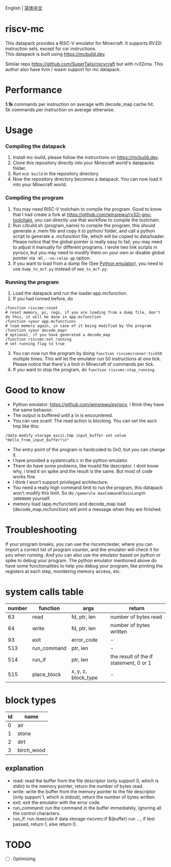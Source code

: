 English | [简体中文](README_zh_CN.md)  

# riscv-mc
This datapack provides a RISC-V emulator for Minecraft.
It supports RV32I instruction sets, except for csr instructions.  
This datapack is built using https://mcbuild.dev.  

Similar repo https://github.com/SuperTails/riscvcraft but with rv32ima. This author also have llvm / wasm support for mc datapack.

# Performance
**1.1k** commands per instruction on average with decode_map cache hit.  
5k commands per instruction on average otherwise.

# Usage
### Compiling the datapack
1. Install mc-build, please follow the instructions on https://mcbuild.dev.
2. Clone this repository directly into your Minecraft world's datapacks folder.
3. Run ```mcb build``` in the repository directory
4. Now the repository directory becomes a datapack. You can now load it into your Minecraft world.

### Compiling the program
1. You may need RISC-V toolchain to compile the program. Good to know that I had create a fork at https://github.com/winsrewu/rv32i-gnu-toolchain, you can directly use that workflow to compile the toolchain.
2. Run c/build.sh {program_name} to compile the program, this should generate a .mem file and copy it to python/ folder, and call a python script to generate a .mcfunction file, which will be copied to data/loader.
Please notice that the global pointer is really easy to fail, you may need to adjust it manually for different programs. I wrote two link scripts in pyriscv, but you may need to modify them on your own or disable global pointer via ``-Wl,--no-relax-gp`` option.
3. If you want to load from a dump file (See [Python emulator](https://github.com/winsrewu/pyriscv)),
you need to use `dump_to_mcf.py` instead of `mem_to_mcf.py`.


### Running the program
1. Load the datapack and run the loader:app.mcfunction.
2. If you had runned before, do
```
/function riscvmc:reset
# reset memory, pc, regs, if you are loading from a dump file, don't do this, it will be done in app.mcfunction
/function <your app.mcfunction>
# load memory again, in case of it being modified by the program
/function <your decode_map>
# optional, if you have generated a decode_map
/function riscvmc:set_running
# set running flag to true
```
3. You can now run the program by doing ```function riscvmcrunner:tick50``` multiple times.
This will let the emulator run 50 instructions at one tick. Please notice that there's a limit in Minecraft of commands per tick.
4. If you want to stop the program, do ```function riscvmc:stop_running```.


# Good to know
- Python emulator: https://github.com/winsrewu/pyriscv, i think they have the same behavior.
- The output is buffered until a \n is encountered.
- You can use scanf. The read action is blocking. You can set the ascii tmp like this:
```
/data modify storage ascii:tmp input_buffer set value "Hello_from_input_buffer!\n"
```
- The entry point of the program is hardcoded to 0x0, but you can change it.
- I have provided a systemcalls.c in the python emulator.
- There do have some problems, like invaild file descriptor. I dont know why, i tried it on spike and the result is the same. But most of code works fine.
- I think I won't support privileged architecture.
- You need a really high command limit to run the program, this datapack won't modify this limit. So do ```/gamerule maxCommandChainLength 10000000``` yourself.
- memory load (app.mcfunction) and decode_map load (decode_map.mcfunction) will print a message when they are finished.

# Troubleshooting
If your program breaks, you can use the riscvmctester, where you can import a correct list of program counter, and the emulator will check it for you when running. And you can also use the emulator based on python or spike to debug your program. The python emulator mentioned above do have some functionalities to help you debug your program, like printing the registers at each step, monitering memory access, etc.

# system calls table
| number | function | args | return |
|--------|----------|------|--------|
| 63     | read     | fd, ptr, len | number of bytes read |
| 64     | write    | fd, ptr, len | number of bytes written |
| 93     | exit     | error_code | - |
| 513    | run_command | ptr, len | - |
| 514    | run_if | ptr, len | the result of the if statement, 0 or 1 |
| 515    | place_block | x, y, z, block_type | - |

# block types
| id | name |
|----|------|
| 0  | air  |
| 1  | stone |
| 2  | dirt |
| 3  | birch_wood |

## explanation
- read: read the buffer from the file descriptor (only support 0, which is stdin) to the memory pointer, return the number of bytes read.
- write: write the buffer from the memory pointer to the file descriptor (only support 1, which is stdout), return the number of bytes written.
- exit: exit the emulator with the error code.
- run_command: run the command in the buffer immediately, ignoring all the control characters.
- run_if: run /execute if data storage riscvmc:if $(buffer) run ..., if test passed, return 1, else return 0.

# TODO
- [ ] Optimizing